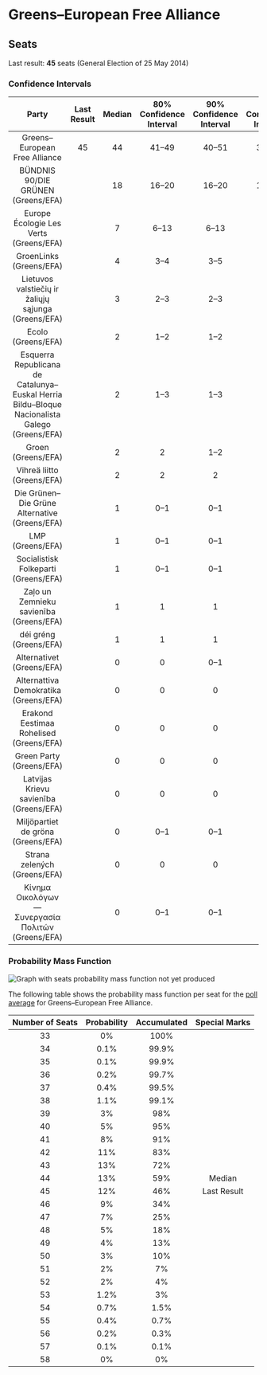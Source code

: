 # Greens–European Free Alliance

## Seats

Last result: **45** seats (General Election of 25 May 2014)

### Confidence Intervals

| Party | Last Result | Median | 80% Confidence Interval | 90% Confidence Interval | 95% Confidence Interval | 99% Confidence Interval |
|:-----:|:-----------:|:------:|:-----------------------:|:-----------------------:|:-----------------------:|:-----------------------:|
| Greens–European Free Alliance | 45 | 44 | 41–49 | 40–51 | 39–53 | 37–55 |
| BÜNDNIS 90/DIE GRÜNEN (Greens/EFA) | | 18 | 16–20 | 16–20 | 16–21 | 15–21 |
| Europe Écologie Les Verts (Greens/EFA) | | 7 | 6–13 | 6–13 | 5–16 | 0–16 |
| GroenLinks (Greens/EFA) | | 4 | 3–4 | 3–5 | 3–5 | 3–5 |
| Lietuvos valstiečių ir žaliųjų sąjunga (Greens/EFA) | | 3 | 2–3 | 2–3 | 2–3 | 2–3 |
| Ecolo (Greens/EFA) | | 2 | 1–2 | 1–2 | 1–2 | 1–2 |
| Esquerra Republicana de Catalunya–Euskal Herria Bildu–Bloque Nacionalista Galego (Greens/EFA) | | 2 | 1–3 | 1–3 | 1–4 | 1–4 |
| Groen (Greens/EFA) | | 2 | 2 | 1–2 | 1–2 | 1–2 |
| Vihreä liitto (Greens/EFA) | | 2 | 2 | 2 | 2 | 2–3 |
| Die Grünen–Die Grüne Alternative (Greens/EFA) | | 1 | 0–1 | 0–1 | 0–1 | 0–1 |
| LMP (Greens/EFA) | | 1 | 0–1 | 0–1 | 0–1 | 0–1 |
| Socialistisk Folkeparti (Greens/EFA) | | 1 | 0–1 | 0–1 | 0–1 | 0–1 |
| Zaļo un Zemnieku savienība (Greens/EFA) | | 1 | 1 | 1 | 1 | 1–2 |
| déi gréng (Greens/EFA) | | 1 | 1 | 1 | 1 | 1 |
| Alternativet (Greens/EFA) | | 0 | 0 | 0–1 | 0–1 | 0–1 |
| Alternattiva Demokratika (Greens/EFA) | | 0 | 0 | 0 | 0 | 0 |
| Erakond Eestimaa Rohelised (Greens/EFA) | | 0 | 0 | 0 | 0 | 0 |
| Green Party (Greens/EFA) | | 0 | 0 | 0 | 0 | 0–1 |
| Latvijas Krievu savienība (Greens/EFA) | | 0 | 0 | 0 | 0 | 0 |
| Miljöpartiet de gröna (Greens/EFA) | | 0 | 0–1 | 0–1 | 0–1 | 0–1 |
| Strana zelených (Greens/EFA) | | 0 | 0 | 0 | 0 | 0 |
| Κίνημα Οικολόγων—Συνεργασία Πολιτών (Greens/EFA) | | 0 | 0–1 | 0–1 | 0–1 | 0–1 |

### Probability Mass Function

![Graph with seats probability mass function not yet produced](average-seats-pmf-greens–europeanfreealliance.png "Seats Probability Mass Function")

The following table shows the probability mass function per seat for the [poll average](average.html) for Greens–European Free Alliance.

| Number of Seats | Probability | Accumulated | Special Marks |
|:---------------:|:-----------:|:-----------:|:-------------:|
| 33 | 0% | 100% |  |
| 34 | 0.1% | 99.9% |  |
| 35 | 0.1% | 99.9% |  |
| 36 | 0.2% | 99.7% |  |
| 37 | 0.4% | 99.5% |  |
| 38 | 1.1% | 99.1% |  |
| 39 | 3% | 98% |  |
| 40 | 5% | 95% |  |
| 41 | 8% | 91% |  |
| 42 | 11% | 83% |  |
| 43 | 13% | 72% |  |
| 44 | 13% | 59% | Median |
| 45 | 12% | 46% | Last Result |
| 46 | 9% | 34% |  |
| 47 | 7% | 25% |  |
| 48 | 5% | 18% |  |
| 49 | 4% | 13% |  |
| 50 | 3% | 10% |  |
| 51 | 2% | 7% |  |
| 52 | 2% | 4% |  |
| 53 | 1.2% | 3% |  |
| 54 | 0.7% | 1.5% |  |
| 55 | 0.4% | 0.7% |  |
| 56 | 0.2% | 0.3% |  |
| 57 | 0.1% | 0.1% |  |
| 58 | 0% | 0% |  |


